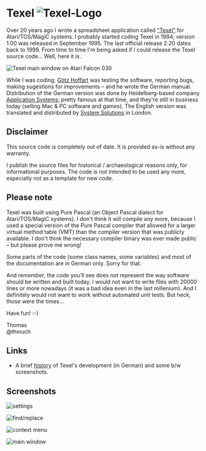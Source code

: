 # Texel ![Texel-Logo](Screenshots/logo.gif)

Over 20 years ago I wrote a spreadsheet application called ["Texel"](https://snailshell.de/Texel/) for Atari/TOS/MagiC
systems. I probably started coding Texel in 1994; version 1.00 was released in September 1995. The last official release 2.20 dates back to 1999.
From time to time I'm being asked if I could release the Texel source code... Well, here it is.

![Texel main window on Atari Falcon 030](Screenshots/screenshot.gif)

While I was coding, [Götz Hoffart](https://68k.computer/) was testing the software, reporting bugs, making sugestions for improvements &ndash;
and he wrote the German manual. Distribution of the German version was done by Heidelberg-based company [Application Systems](https://www.application-systems.de/texel/indexa.html);
pretty famous at that time, and they're still in business today (selling Mac &amp; PC software and games).
The English version was translated and distributed by [System Solutions](https://www.system-solutions.co.uk/) in London.


## Disclaimer

This source code is completely out of date. It is provided as-is without any warranty.

I publish the source files for historical / archaeological reasons only, for informational purposes.
The code is not intended to be used any more, especially not as a template for new code.

## Please note

Texel was built using Pure Pascal (an Object Pascal dialect for Atari/TOS/MagiC systems).
I don't think it will compile any more, because I used a special version of the Pure Pascal compiler
that allowed for a larger virtual method table (VMT) than the compiler version that was publicly available.
I don't think the necessary compiler binary was ever made public &ndash; but please prove me wrong!

Some parts of the code (some class names, some variables) and most of the documentation
are in German only. Sorry for that.

And remember, the code you'll see does not represent the way software should be written and built today.
I would not want to write files with 20000 lines or more nowadays (it was a bad idea even in the last millenium).
And I definitely would not want to work without automated unit tests. But heck, those were the times...

Have fun! :-)

Thomas\
@thmuch


## Links

- A brief [history](https://68k.computer/atari-st/texel/) of Texel's development (in German) and some b/w screenshots.

## Screenshots

![settings](Screenshots/scr_einstellungen.gif)

![find/replace](Screenshots/scr_s_und_e.gif)

![context menu](Screenshots/scr_kontextmenue.gif)

![main window](Screenshots/scr_texel.gif)

